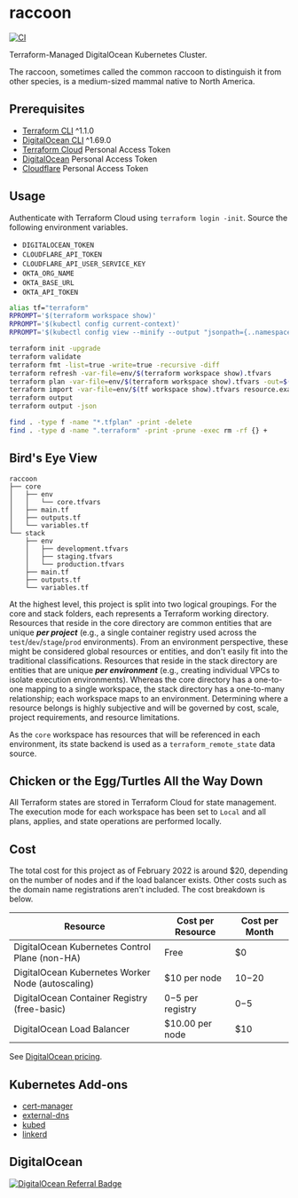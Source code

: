 # raccoon

[![CI](https://github.com/acchiao/raccoon/actions/workflows/ci.yml/badge.svg)](https://github.com/acchiao/raccoon/actions/workflows/ci.yml)

Terraform-Managed DigitalOcean Kubernetes Cluster.

The raccoon, sometimes called the common raccoon to distinguish it from other species, is a medium-sized mammal native to North America.

## Prerequisites

- [Terraform CLI] ^1.1.0
- [DigitalOcean CLI] ^1.69.0
- [Terraform Cloud] Personal Access Token
- [DigitalOcean] Personal Access Token
- [Cloudflare] Personal Access Token

[terraform cli]: https://www.terraform.io/
[digitalocean cli]: https://docs.digitalocean.com/reference/doctl/
[terraform cloud]: https://cloud.hashicorp.com/products/terraform/
[digitalocean]: https://www.digitalocean.com/
[cloudflare]: https://www.cloudflare.com/

## Usage

Authenticate with Terraform Cloud using `terraform login -init`. Source the following environment variables.

- `DIGITALOCEAN_TOKEN`
- `CLOUDFLARE_API_TOKEN`
- `CLOUDFLARE_API_USER_SERVICE_KEY`
- `OKTA_ORG_NAME`
- `OKTA_BASE_URL`
- `OKTA_API_TOKEN`

```sh
alias tf="terraform"
RPROMPT='$(terraform workspace show)'
RPROMPT='$(kubectl config current-context)'
RPROMPT='$(kubectl config view --minify --output "jsonpath={..namespace}")'

terraform init -upgrade
terraform validate
terraform fmt -list=true -write=true -recursive -diff
terraform refresh -var-file=env/$(terraform workspace show).tfvars
terraform plan -var-file=env/$(terraform workspace show).tfvars -out=$(terraform workspace show).tfplan
terraform import -var-file=env/$(tf workspace show).tfvars resource.example resource
terraform output
terraform output -json

find . -type f -name "*.tfplan" -print -delete
find . -type d -name ".terraform" -print -prune -exec rm -rf {} +
```

## Bird's Eye View

```console
raccoon
├── core
│   ├── env
│   │   └── core.tfvars
│   ├── main.tf
│   ├── outputs.tf
│   └── variables.tf
└── stack
    ├── env
    │   ├── development.tfvars
    │   ├── staging.tfvars
    │   └── production.tfvars
    ├── main.tf
    ├── outputs.tf
    └── variables.tf
```

At the highest level, this project is split into two logical groupings. For the core and stack folders, each represents a Terraform working directory. Resources that reside in the core directory are common entities that are unique **_per project_** (e.g., a single container registry used across the `test`/`dev`/`stage`/`prod` environments). From an environment perspective, these might be considered global resources or entities, and don't easily fit into the traditional classifications. Resources that reside in the stack directory are entities that are unique **_per environment_** (e.g., creating individual VPCs to isolate execution environments). Whereas the core directory has a one-to-one mapping to a single workspace, the stack directory has a one-to-many relationship; each workspace maps to an environment. Determining where a resource belongs is highly subjective and will be governed by cost, scale, project requirements, and resource limitations.

As the `core` workspace has resources that will be referenced in each environment, its state backend is used as a `terraform_remote_state` data source.

[digitalocean dns]: https://docs.digitalocean.com/products/networking/dns/

## Chicken or the Egg/Turtles All the Way Down

All Terraform states are stored in Terraform Cloud for state management. The execution mode for each workspace has been set to `Local` and all plans, applies, and state operations are performed locally.

## Cost

The total cost for this project as of February 2022 is around $20, depending on the number of nodes and if the load balancer exists. Other costs such as the domain name registrations aren't included. The cost breakdown is below.

| Resource                                          | Cost per Resource  | Cost per Month |
| ------------------------------------------------- | ------------------ | -------------- |
| DigitalOcean Kubernetes Control Plane (non-HA)    | Free               | $0             |
| DigitalOcean Kubernetes Worker Node (autoscaling) | $10 per node       | $10-$20        |
| DigitalOcean Container Registry (free-basic)      | $0-$5 per registry | $0-$5          |
| DigitalOcean Load Balancer                        | $10.00 per node    | $10            |

See [DigitalOcean pricing].

[digitalocean pricing]: https://www.digitalocean.com/pricing/

## Kubernetes Add-ons

- [cert-manager]
- [external-dns]
- [kubed]
- [linkerd]

[cert-manager]: https://cert-manager.io/
[external-dns]: https://github.com/kubernetes-sigs/external-dns/
[kubed]: https://appscode.com/products/kubed/
[linkerd]: https://linkerd.io/

## DigitalOcean

[![DigitalOcean Referral Badge](https://web-platforms.sfo2.digitaloceanspaces.com/WWW/Badge%203.svg)](https://www.digitalocean.com/?refcode=3d0d2831fcb4&utm_campaign=Referral_Invite&utm_medium=Referral_Program&utm_source=badge)
